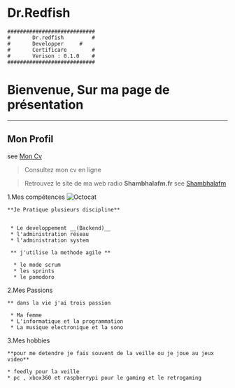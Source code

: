 # Dr.Redfish

	############################
	#       Dr.redfish         #
	#       Developper	   #
	#       Certificare        #
	#       Verison : 0.1.0    #
	############################



# Bienvenue, Sur ma page de présentation 

----
## Mon Profil 
see [Mon Cv](https://vjulien.github.io)

> Consultez mon cv en ligne 

> Retrouvez le site de ma web radio **Shambhalafm.fr**
  see [Shambhalafm](https://www.shambhalafm.fr/)


1.Mes compétences 
![Octocat](https://assets-cdn.github.com/images/icons/emoji/octocat.png)

>
	**Je Pratique plusieurs discipline**


	 * Le developpement __(Backend)__
	 * l'administration réseau
	 * l'administration system

	 ** j'utilise la methode agile **	  

	  * le mode scrum
	  * les sprints
	  * le pomodoro

2.Mes Passions
>
	** dans la vie j'ai trois passion

	 * Ma femme	 
	 * L'informatique et la programmation
	 * La musique electronique et la sono


3.Mes hobbies

>
	**pour me detendre je fais souvent de la veille ou je joue au jeux video**

	* feedly pour la veille
	* pc , xbox360 et raspberrypi pour le gaming et le retrogaming



